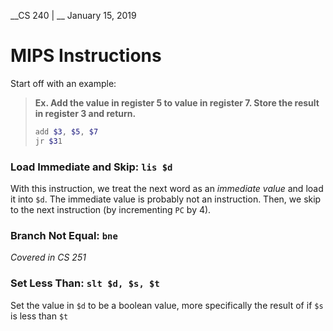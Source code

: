 __CS 240 | __ January 15, 2019

# MIPS Instructions

Start off with an example:

> **Ex. Add the value in register 5 to value in register 7. Store the result in register 3 and return.**
>
> ```bash
> add $3, $5, $7
> jr $31
> 
> ```
>
> 
>
> 

### Load Immediate and Skip: `lis $d` 

With this instruction, we treat the next word as an _immediate value_ and load it into `$d`. The immediate value is probably not an instruction. Then, we skip to the next instruction (by incrementing `PC` by 4). 

### Branch Not Equal: `bne`

_Covered in CS 251_

### Set Less Than: `slt $d, $s, $t`

Set the value in `$d` to be a boolean value, more specifically the result of if `$s` is less than `$t`